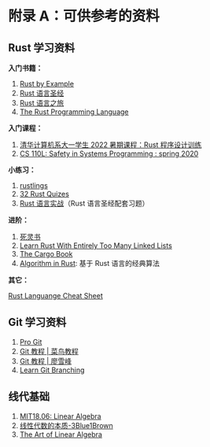 # 附录 A：可供参考的资料

## Rust 学习资料

**入门书籍：**

1. [Rust by Example](https://doc.rust-lang.org/rust-by-example/index.html)
2. [Rust 语言圣经](https://course.rs/about-book.html)
3. [Rust 语言之旅](https://tourofrust.com/TOC_zh-cn.html)
4. [The Rust Programming Language](https://doc.rust-lang.org/book/)

**入门课程：**

1. [清华计算机系大一学生 2022 暑期课程：Rust 程序设计训练](https://lab.cs.tsinghua.edu.cn/rust/)
2. [CS 110L: Safety in Systems Programming : spring 2020](https://reberhardt.com/cs110l/spring-2020/)

**小练习：**

1. [rustlings](https://github.com/rust-lang/rustlings/)
2. [32 Rust Quizes](https://dtolnay.github.io/rust-quiz/1)
3. [Rust 语言实战](https://github.com/sunface/rust-by-practice)（Rust 语言圣经配套习题）

**进阶：**

1. [死灵书](https://nomicon.purewhite.io/intro.html)
2. [Learn Rust With Entirely Too Many Linked Lists](https://rust-unofficial.github.io/too-many-lists/)
3. [The Cargo Book](https://doc.rust-lang.org/stable/cargo/)
4. [Algorithm in Rust](https://github.com/TianyiShi2001/Algorithms): 基于 Rust 语言的经典算法

**其它：**

[Rust Languange Cheat Sheet](https://cheats.rs/)

## Git 学习资料

1. [Pro Git](https://git-scm.com/book/zh/v2)
2. [Git 教程 | 菜鸟教程](https://www.runoob.com/git/git-tutorial.html)
3. [Git 教程 | 廖雪峰](https://www.liaoxuefeng.com/wiki/896043488029600)
4. [Learn Git Branching](https://learngitbranching.js.org/?locale=zh_CN)

## 线代基础

1. [MIT18.06: Linear Algebra](https://ocw.mit.edu/courses/mathematics/18-06sc-linear-algebra-fall-2011/syllabus/)
2. [线性代数的本质-3Blue1Brown](https://www.bilibili.com/video/BV1ys411472E/?share_source=copy_web&vd_source=bd0d9cfe83bf4e5e5e8e8ceba827e4b7)
3. [The Art of Linear Algebra](https://github.com/kenjihiranabe/The-Art-of-Linear-Algebra?tab=readme-ov-file)
